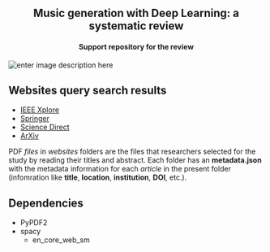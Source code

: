 <center><h2>Music generation with Deep Learning: a systematic review</h2></center>
<center><h4>Support repository for the review</h4></center>

![enter image description here](https://raw.githubusercontent.com/henriqueparola/Music-Generation/main/images/banner.png)

## Websites query search results

* [IEEE Xplore](https://ieeexplore.ieee.org/search/searchresult.jsp?action=search&newsearch=true&matchBoolean=true&queryText=(%22Full%20Text%20.AND.%20Metadata%22:Deep%20Generative%20model)%20AND%20(%22Full%20Text%20.AND.%20Metadata%22:Music%20Generator)&ranges=2010_2023_Year&highlight=true&returnFacets=ALL&returnType=SEARCH&matchPubs=true&rowsPerPage=100&pageNumber=1)
* [Springer](https://link.springer.com/search?facet-end-year=2023&date-facet-mode=between&facet-start-year=2010&query=Deep+AND+Generative+AND+models+AND+Music+AND+Generator&showAll=true&facet-content-type=%22Article%22)
* [Science Direct](https://www.sciencedirect.com/search?qs=Deep%20Generative%20models%20Music%20Generator&date=2010-2023&lastSelectedFacet=articleTypes&articleTypes=FLA)
* [ArXiv](https://arxiv.org/search/advanced?advanced=1&terms-0-operator=AND&terms-0-term=music+generation&terms-0-field=all&terms-1-operator=AND&terms-1-term=deep+learning&terms-1-field=all&classification-computer_science=y&classification-physics_archives=all&classification-include_cross_list=include&date-year=&date-filter_by=date_range&date-from_date=2010&date-to_date=2023&date-date_type=submitted_date&abstracts=show&size=100&order=-announced_date_first)

PDF *files* in *websites* folders are the files that researchers selected for the study by reading their titles and abstract.  Each folder has an **metadata.json** with the metadata information for each *article* in the present folder (infomration like **title**, **location**, **institution**, **DOI**, etc.).

## Dependencies

* PyPDF2
* spacy
    * en_core_web_sm